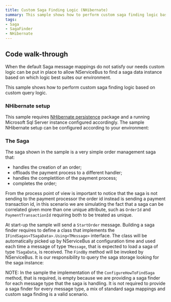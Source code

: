 ```yaml
---
title: Custom Saga Finding Logic (NHibernate)
summary: This sample shows how to perform custom saga finding logic based on custom query logic when the Saga storage is a relational database using NHibernate as the O/RM.
tags:
- Saga
- SagaFinder
- NHibernate
---
```


## Code walk-through

When the default Saga message mappings do not satisfy our needs custom logic can be put in place to allow NServiceBus to find a saga data instance based on which logic best suites our environment.

This sample shows how to perform custom saga finding logic based on custom query logic.

### NHibernate setup

This sample requires [NHibernate persistence](http://www.nuget.org/packages/NServiceBus.NHibernate/) package and a running Microsoft Sql Server instance configured accordingly. The sample NHibernate setup can be configured according to your environment:

<!-- import NHibernateSetup --> 

### The Saga

The saga shown in the sample is a very simple order management saga that:

* handles the creation of an order;
* offloads the payment process to a different handler;
* handles the completition of the payment process;
* completes the order;

<!-- import TheSagaNHibernate -->

From the process point of view is important to notice that the saga is not sending to the payment processor the order id instead is sending a payment transaction id, in this scenario we are simulating the fact that a saga can be correlated given more than one unique attribute, such as `OrderId` and `PaymentTransactionId` requiring both to be treated as unique.

At start-up the sample will send a `StartOrder` message. Building a saga finder requires to define a class that implements the `IFindSagas<TSagaData>.Using<TMessage>` interface. The class will be automatically picked up by NServiceBus at configuration time and used each time a message of type `TMessage`, that is expected to load a saga of type `TSagaData`, is received. The `FindBy` method will be invoked by NServiceBus. It is our responsibility to query the saga storage looking for the saga instance:

<!-- import CustomSagaFinderNHibernate -->

NOTE: In the sample the implementation of the `ConfigureHowToFindSaga` method, that is required, is empty because we are providing a saga finder for each message type that the saga is handling. It is not required to provide a saga finder for every message type, a mix of standard saga mappings and custom saga finding is a valid scenario.